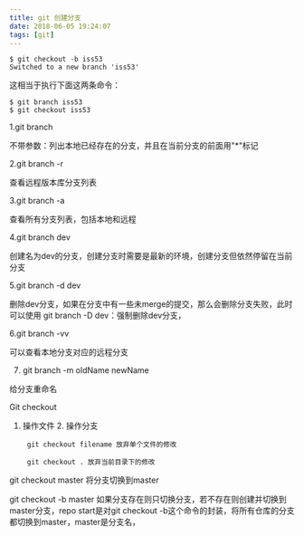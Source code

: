 ```yaml
---
title: git 创建分支
date: 2018-06-05 19:24:07
tags: [git]
---
```


	$ git checkout -b iss53
	Switched to a new branch 'iss53'

这相当于执行下面这两条命令：

	$ git branch iss53
	$ git checkout iss53


1.git branch

不带参数：列出本地已经存在的分支，并且在当前分支的前面用"*"标记

2.git branch -r

查看远程版本库分支列表

3.git branch -a

查看所有分支列表，包括本地和远程

4.git branch dev

创建名为dev的分支，创建分支时需要是最新的环境，创建分支但依然停留在当前分支

5.git branch -d dev

删除dev分支，如果在分支中有一些未merge的提交，那么会删除分支失败，此时可以使用 git branch -D dev：强制删除dev分支，

6.git branch -vv 

可以查看本地分支对应的远程分支

7. git branch -m oldName newName

给分支重命名

Git checkout

1. 操作文件  2. 操作分支

 		git checkout filename 放弃单个文件的修改

 		git checkout . 放弃当前目录下的修改

git checkout master 将分支切换到master

git checkout -b master 如果分支存在则只切换分支，若不存在则创建并切换到master分支，repo start是对git checkout -b这个命令的封装，将所有仓库的分支都切换到master，master是分支名，


